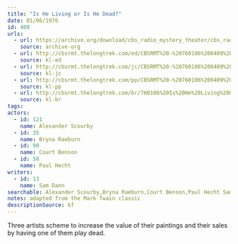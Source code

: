 ```yaml
---
title: "Is He Living or Is He Dead?"
date: 01/06/1976
id: 409
urls: 
  - url: https://archive.org/download/cbs_radio_mystery_theater/cbs_radio_mystery_theater-0401-0450.zip/cbs_radio_mystery_theater-0401-0450%2Fcbsrmt_0409_is_he_living_or_is_he_dead.mp3
    source: archive-org
  - url: http://cbsrmt.thelongtrek.com/ed/CBSRMT%20-%20760106%200409%20Is%20He%20Living%20Or%20Is%20He%20Dead_ed.mp3
    source: kl-ed
  - url: http://cbsrmt.thelongtrek.com/jc/CBSRMT%20-%20760106%200409%20Is%20He%20Living%20Or%20Is%20He%20Dead%20vbr%20na_jc.mp3
    source: kl-jc
  - url: http://cbsrmt.thelongtrek.com/pp/CBSRMT%20-%20760106%200409%20Is%20He%20Living%20or%20Is%20He%20Dead_pp.mp3
    source: kl-pp
  - url: http://cbsrmt.thelongtrek.com/br/760106%20Is%20He%20Living%20Or%20Is%20He%20Dead-WOR.mp3
    source: kl-br
tags: 
actors:  
  - id: 121
    name: Alexander Scourby  
  - id: 35
    name: Bryna Raeburn  
  - id: 90
    name: Court Benson  
  - id: 58
    name: Paul Hecht
writers:  
  - id: 13
    name: Sam Dann
searchable: Alexander Scourby,Bryna Raeburn,Court Benson,Paul Hecht Sam Dann
notes: adapted from the Mark Twain classic
descriptionSource: kf
---
```

Three artists scheme to increase the value of their paintings and their sales by having one of them play dead.
